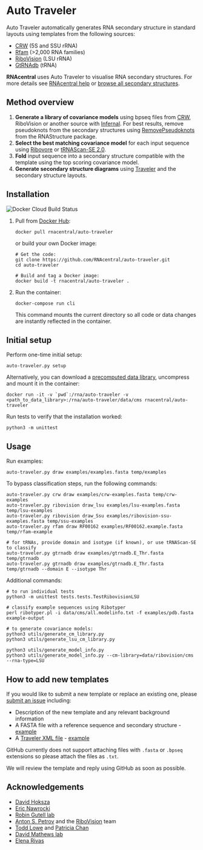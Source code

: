 
# Auto Traveler

Auto Traveler automatically generates RNA secondary structure in standard layouts using templates from the following sources:

 - [CRW](http://www.rna.ccbb.utexas.edu) (5S and SSU rRNA)
 - [Rfam](https://rfam.org) (>2,000 RNA families)
 - [RiboVision](http://apollo.chemistry.gatech.edu/RiboVision/#) (LSU rRNA)
 - [GtRNAdb](http://gtrnadb.ucsc.edu) (tRNA)

**RNAcentral** uses Auto Traveler to visualise RNA secondary structures. For more details see [RNAcentral help](https://rnacentral.org/help/secondary-structure) or [browse all secondary  structures](https://rnacentral.org/search?q=has_secondary_structure:%22True%22).

## Method overview

1. **Generate a library of covariance models** using bpseq files from [CRW](http://www.rna.icmb.utexas.edu/DAT/3C/Structure/index.php), RiboVision or another source with [Infernal](http://eddylab.org/infernal/). For best results, remove pseudoknots from the secondary structures using [RemovePseudoknots](https://rna.urmc.rochester.edu/Text/RemovePseudoknots.html) from the RNAStructure package.
1. **Select the best matching covariance model** for each input sequence
using [Ribovore](https://github.com/nawrockie/ribovore) or [tRNAScan-SE 2.0](http://lowelab.ucsc.edu/tRNAscan-SE/).
1. **Fold** input sequence into a secondary structure compatible with the template
using the top scoring covariance model.
1. **Generate secondary structure diagrams** using [Traveler](https://github.com/davidhoksza/traveler) and the secondary structure layouts.

## Installation

![Docker Cloud Build Status](https://img.shields.io/docker/cloud/build/rnacentral/auto-traveler)

1. Pull from [Docker Hub](https://hub.docker.com/r/rnacentral/auto-traveler):

    ```
    docker pull rnacentral/auto-traveler
    ```

    or build your own Docker image:

    ```
    # Get the code:
    git clone https://github.com/RNAcentral/auto-traveler.git
    cd auto-traveler

    # Build and tag a Docker image:
    docker build -t rnacentral/auto-traveler .
    ```

2. Run the container:

    ```
    docker-compose run cli
    ```

    This command mounts the current directory so all code or data changes are instantly reflected in the container.

## Initial setup

Perform one-time initial setup:

```
auto-traveler.py setup
```

Alternatively, you can download a [precomputed data library](https://www.dropbox.com/s/q5l0s1nj5h4y6e4/cms.tar.gz?dl=0), uncompress and mount it in the container:

```
docker run -it -v `pwd`:/rna/auto-traveler -v <path_to_data_library>:/rna/auto-traveler/data/cms rnacentral/auto-traveler
```

Run tests to verify that the installation worked:
```
python3 -m unittest
```

## Usage

Run examples:

```
auto-traveler.py draw examples/examples.fasta temp/examples
```

To bypass classification steps, run the following commands:
```
auto-traveler.py crw draw examples/crw-examples.fasta temp/crw-examples
auto-traveler.py ribovision draw_lsu examples/lsu-examples.fasta temp/lsu-examples
auto-traveler.py ribovision draw_Ssu examples/ribovision-ssu-examples.fasta temp/ssu-examples
auto-traveler.py rfam draw RF00162 examples/RF00162.example.fasta temp/rfam-example

# for tRNAs, provide domain and isotype (if known), or use tRNAScan-SE to classify
auto-traveler.py gtrnadb draw examples/gtrnadb.E_Thr.fasta temp/gtrnadb
auto-traveler.py gtrnadb draw examples/gtrnadb.E_Thr.fasta temp/gtrnadb --domain E --isotype Thr
```

Additional commands:

```
# to run individual tests
python3 -m unittest tests.tests.TestRibovisionLSU

# classify example sequences using Ribotyper
perl ribotyper.pl -i data/cms/all.modelinfo.txt -f examples/pdb.fasta example-output

# to generate covariance models:
python3 utils/generate_cm_library.py
python3 utils/generate_lsu_cm_library.py

python3 utils/generate_model_info.py
python3 utils/generate_model_info.py --cm-library=data/ribovision/cms --rna-type=LSU
```

## How to add new templates

If you would like to submit a new template or replace an existing one, please [submit an issue](./issues) including:

- Description of the new template and any relevant background information
- A FASTA file with a reference sequence and secondary structure - [example](./data/rfam/RF00002/RF00002-traveler.fasta)
- A [Traveler XML file](https://github.com/davidhoksza/traveler#traveler-intermediate-format) - [example](./data/rfam/RF00002/traveler-template.xml)

GitHub currently does not support attaching files with `.fasta` or `.bpseq` extensions so please attach the files as `.txt`.

We will review the template and reply using GitHub as soon as possible.

## Acknowledgements

- [David Hoksza](https://github.com/davidhoksza)
- [Eric Nawrocki](https://github.com/nawrockie)
- [Robin Gutell lab](http://www.rna.ccbb.utexas.edu)
- [Anton S. Petrov](https://cool.gatech.edu/people/petrov-anton) and the [RiboVision](http://apollo.chemistry.gatech.edu/RiboVision/#) team
- [Todd Lowe](https://users.soe.ucsc.edu/~lowe/) and [Patricia Chan](https://www.soe.ucsc.edu/people/pchan)
- [David Mathews lab](http://rna.urmc.rochester.edu/RNAstructure.html)
- [Elena Rivas](https://twitter.com/RivasElenaRivas)
